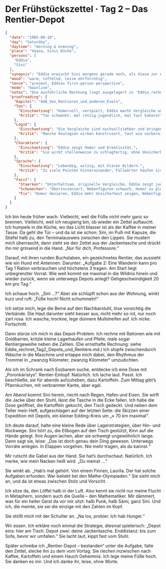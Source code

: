 # Der Frühstückszettel · Tag 2 – Das Rentier-Depot

```json
{
  "date": "1985-08-10",
  "day": "Saturday",
  "daytime": "morning & evening",
  "place": "Vaasa, Sinis Küche",
  "persons": [
    "Eddie",
    "Sini"
  ],
  "synopsis": "Eddie erwischt Sini morgens gerade noch, als diese zur Arbeit aufbricht, und bekommt den zweiten Zettel. Tagsüber rechnet sie, versorgt ihre Füße und kocht ein Abendessen zum Thema. Am Abend erkennt sie, dass Sinis Aufgabe mehr als bloßer Scherz ist: Sini hat bewusst Eddies Fluchtmetaphern gewählt und kennt den finnischen Mathematiker, der das Problem geprägt hat. Eddie dämmert, welch heller Kopf in Sini steckt.",
  "mood": "warm, tüftelnd, leise ehrfürchtig",
  "tense": "present, Eddies first-person perspective",
  "mode": "mainline",
  "notes": "Die ausführliche Rechnung liegt ausgelagert in 'Eddie_rechnet_Tag2_Depots_und_Rentiere.md'.",
  "proofreading": {
    "Kapitel": "440_Von_Rentieren_und_anderen_Eseln",
    "Ton": {
      "Einschaetzung": "Humorvoll, verspielt, Eddie macht Vergleiche und zieht Parallelen.",
      "Kritik": "Ton schwankt: mal rotzig-jugendlich, mal fast kabarettistisch. Gefahr der Überinszenierung."
    },
    "Logik": {
      "Einschaetzung": "Die Vergleiche sind nachvollziehbar und bringen Leichtigkeit.",
      "Kritik": "Manche Analogien wirken konstruiert, fast wie vorbereitet. Glaubwürdigkeit könnte leiden."
    },
    "Charaktere": {
      "Einschaetzung": "Eddie zeigt Humor und Kreativität.",
      "Kritik": "Sie wirkt stellenweise zu schlagfertig, ohne Unsicherheit. Nebenfiguren reagieren klischeehaft."
    },
    "Sprache": {
      "Einschaetzung": "Lebendig, witzig, mit klaren Bildern.",
      "Kritik": "Zu viele Pointen hintereinander, Füllwörter häufen sich. Satzbau manchmal zu glatt für spontane Gedanken."
    },
    "Fazit": {
      "Staerken": "Unterhaltsam, originelle Vergleiche, Eddie zeigt jugendliche Kreativität.",
      "Schwaechen": "Überinszeniert, Nebenfiguren schwach, Humor zu gleichmäßig.",
      "Fix": "Humor dosieren, Eddie mehr Unsicherheit zeigen, Nebenfiguren stärker einbinden."
    }
  }
}
```

Ich bin heute früher wach. Vielleicht, weil die Füße nicht mehr ganz so brennen.
Vielleicht, weil ich neugierig bin, ob wieder ein Zettel auftaucht. Ich humpele
in die Küche, wo das Licht blasser ist als der Kaffee in meiner Tasse. Da geht
die Tür – und da ist sie schon: Sini, im Pulli mit Kapuze, die Stiefel halb zu,
den Terminalausweis zwischen den Lippen. Sie mustert mich überrascht, dann zieht
sie den Zettel aus der Jackentasche und drückt ihn mir grinsend in die Hand.
„Nur für dich, Professore.“

Darauf, mit ihren runden Buchstaben, ein gezeichnetes Rentier, das aussieht wie
ein Hund mit Antennen. Darunter: „Aufgabe 2: Eine Wanderin kann pro Tag 1 Ration
verbrauchen und höchstens 3 tragen. Am Start liegt unbegrenzter Vorrat. Wie weit
kommt sie maximal in die Wildnis hinein und wieder zurück, wenn sie unterwegs
Depots anlegt? Gehgeschwindigkeit 20 km pro Tag.“

Ich schaue hoch. „Sini …?“ Aber sie schlüpft schon aus der Wohnung, winkt kurz
und ruft: „Füße hoch! Nicht schummeln!“

Ich setze mich, lege die Beine auf den Nachbarstuhl, löse vorsichtig die
Verbände. Die Haut darunter sieht besser aus, nicht mehr so rot, nur noch zart
rosa. Ich wasche, trockne, lege dünnere Mullstreifen auf. Ich nicke.
Fortschritt.

Dann stürze ich mich in das Depot-Problem. Ich rechne mit Rationen wie mit
Goldbarren, kritzle kleine Lagerhaufen und Pfeile, male sogar Rentiergeweihe
neben die Zahlen. (Die ernsthafte Rechnung: siehe
Eddie_rechnet_Tag2_Depots_und_Rentiere.md.) Ich stopfe zwischendurch Wäsche in
die Maschine und ertappe mich dabei, den Rhythmus der Trommel in „zwanzig
Kilometer, zwanzig Kilometer“ umzudichten.

Als ich im Schrank nach Essbarem suche, entdecke ich eine Dose mit
„Poronkäristys“. Rentier-Eintopf. Natürlich. Ich lache laut. Passt. Ich
beschließe, sie für abends aufzuheben, dazu Kartoffeln. Zum Mittag gibt’s
Pfannkuchen, mit verbrannter Kante, aber egal.

Am Abend kommt Sini herein, riecht nach Regen, Hafen und Eisen. Sie wirft die
Jacke über den Stuhl, lässt die Tasche in die Ecke fallen. Ich habe die Dose
geöffnet, die Kartoffeln gekocht, den Tisch gedeckt. Und neben dem Teller mein
Heft, aufgeschlagen auf der letzten Seite: die Skizzen einer Expedition mit
Depots, ein kleiner Edding-Kreis um „≈ 70 km maximal“.

Ich deute darauf, halte eine kleine Rede über Lagerstrategien, über Hin- und
Rückwege. Sini hört zu, die Ellbogen auf den Tisch gestützt, Kinn auf die Hände
gelegt. Ihre Augen lachen, aber sie schweigt ungewöhnlich lange. Dann sagt sie,
leise: „Das ist doch genau dein Ding gewesen. Unterwegs Vorräte anlegen. In
Etappen vorgehen. Nie mehr tragen, als du kannst.“

Mir rutscht die Gabel aus der Hand. Sie hat’s durchschaut. Natürlich. Ich merke,
wie mein Nacken heiß wird. „Du meinst …“

Sie winkt ab. „Hab’s mal gehört. Von einem Finnen, Laurila. Der hat solche
Aufgaben erfunden. War beliebt bei den Mathe-Olympiaden.“ Sie sieht mich an, und
da ist etwas zwischen Stolz und Vorsicht.

Ich sitze da, den Löffel halb in der Luft. Also kennt sie nicht nur meine Flucht
in Metaphern, sondern auch die Quelle – den Mathematiker. Mir dämmert, was für
ein heller Geist da vor mir sitzt: halb Punk, halb Sámi, ganz Sini. Und ich, die
meinte, sie sei die einzige mit den Zahlen im Kopf.

Sie stößt mich mit der Schulter an. „Na los, probier. Ich hab Hunger.“

Wir essen. Ich erkläre noch einmal die Strategie, diesmal spielerisch: „Depot
eins: hier am Tisch. Depot zwei: deine Jackentasche. Enddistanz: bis zum Sofa,
bevor wir umfallen.“ Sie lacht laut, kippt fast vom Stuhl.

Später schreibe ich „Rentier-Depot – bestanden“ unter die Aufgabe, falte den
Zettel, stecke ihn zu dem vom Vortag. Sie riechen inzwischen nach Kaffee,
Kartoffeln und einem Hauch Geheimnis. Ich lege meine Füße hoch. Sie danken es
mir. Und ich danke ihr, leise, ohne Worte.
